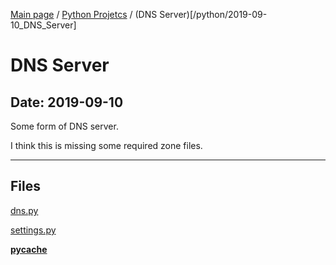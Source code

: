 [Main page](/) / [Python Projetcs](/python) / (DNS Server)[/python/2019-09-10_DNS_Server]

# DNS Server

## Date: 2019-09-10

Some form of DNS server.

I think this is missing some required zone files.

-----

## Files

[dns.py](dns.py)

[settings.py](settings.py)

[__pycache__](__pycache__)